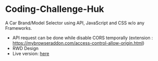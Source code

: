 # Coding-Challenge-Huk
A Car Brand/Model Selector using API, JavaScript and CSS w/o any Frameworks.

* API request can be done while disable CORS temporally
 (extension : <a href="https://lindahsu.cc/projects/huk/" target="_blank">https://mybrowseraddon.com/access-control-allow-origin.html</a>)
* RWD Design
* Live version: <a href="https://lindahsu.cc/projects/huk/" target="_blank">here</a>
